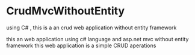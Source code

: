 # CrudMvcWithoutEntity
using C# , this is a an crud web application without entity framework

this an web application using c# language and asp.net mvc without entity framework
this web application is a simple CRUD aperations 
